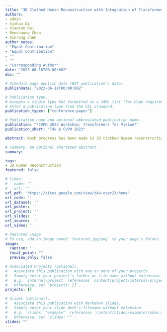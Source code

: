 ```yaml
---
title: "3D Clothed Human Reconstruction with Integration of Transformer and CNN"
authors:
- admin
- Xinhan Di
- Xiaokun Dai
- Benshaung Chen
- Xinrong Chen
author_notes:
- "Equal Contribution"
- "Equal Contribution"
- ""
- ""
- "Corresponding Author"
date: "2023-06-18T00:00:00Z"
doi: ""

# Schedule page publish date (NOT publication's date).
publishDate: "2023-06-18T00:00:00Z"

# Publication type.
# Accepts a single type but formatted as a YAML list (for Hugo requirements).
# Enter a publication type from the CSL standard.
publication_types: ["conference-paper"]

# Publication name and optional abbreviated publication name.
publication: "*CVPR 2023 Workshop: Transformers for Vision*"
publication_short: "T4V @ CVPR 2023"

abstract: Much progress has been made in 3D clothed human reconstruction from in-the-wild images. However, for body with challenged poses and occlusion of the clothes, the past methods reconstruct worn clothes based on representation of clothes latent code from convolution. Therefore, in order to fill the breakage of these clothes, we propose adaptive integration of convolution and transformer for the representation of the clothes, as convolution can strength inductive bias while self-attention has the ability to gather information from large context field. Compared with the state-of-the-art models on the MSCOCO and 3DPW datasets, our work produces more accurate and corresponding results that reconstructs intact clothes for ill-pose situations.

# Summary. An optional shortened abstract.
summary: 

tags:
- 3D Human Reconstruction
featured: false

# links:
# - name: ""
#   url: ""
url_pdf: 'https://sites.google.com/view/t4v-cvpr23/home'
url_code: ''
url_dataset: ''
url_poster: ''
url_project: ''
url_slides: ''
url_source: ''
url_video: ''

# Featured image
# To use, add an image named `featured.jpg/png` to your page's folder. 
image:
  caption: ''
  focal_point: ""
  preview_only: false

# Associated Projects (optional).
#   Associate this publication with one or more of your projects.
#   Simply enter your project's folder or file name without extension.
#   E.g. `internal-project` references `content/project/internal-project/index.md`.
#   Otherwise, set `projects: []`.
projects: []

# Slides (optional).
#   Associate this publication with Markdown slides.
#   Simply enter your slide deck's filename without extension.
#   E.g. `slides: "example"` references `content/slides/example/index.md`.
#   Otherwise, set `slides: ""`.
slides: ""
---
```



